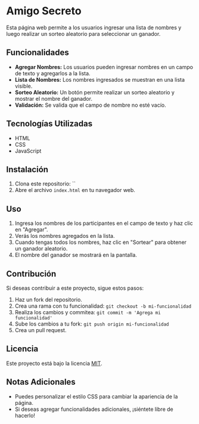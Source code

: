 # Amigo Secreto

Esta página web permite a los usuarios ingresar una lista de nombres y luego realizar un sorteo aleatorio para seleccionar un ganador.

## Funcionalidades

* **Agregar Nombres:** Los usuarios pueden ingresar nombres en un campo de texto y agregarlos a la lista.
* **Lista de Nombres:** Los nombres ingresados se muestran en una lista visible.
* **Sorteo Aleatorio:** Un botón permite realizar un sorteo aleatorio y mostrar el nombre del ganador.
* **Validación:** Se valida que el campo de nombre no esté vacío.

## Tecnologías Utilizadas

* HTML
* CSS
* JavaScript

## Instalación

1.  Clona este repositorio: ``
2.  Abre el archivo `index.html` en tu navegador web.

## Uso

1.  Ingresa los nombres de los participantes en el campo de texto y haz clic en "Agregar".
2.  Verás los nombres agregados en la lista.
3.  Cuando tengas todos los nombres, haz clic en "Sortear" para obtener un ganador aleatorio.
4.  El nombre del ganador se mostrará en la pantalla.

## Contribución

Si deseas contribuir a este proyecto, sigue estos pasos:

1.  Haz un fork del repositorio.
2.  Crea una rama con tu funcionalidad: `git checkout -b mi-funcionalidad`
3.  Realiza los cambios y commitea: `git commit -m 'Agrega mi funcionalidad'`
4.  Sube los cambios a tu fork: `git push origin mi-funcionalidad`
5.  Crea un pull request.

## Licencia

Este proyecto está bajo la licencia [MIT](https://opensource.org/licenses/MIT).

## Notas Adicionales

* Puedes personalizar el estilo CSS para cambiar la apariencia de la página.
* Si deseas agregar funcionalidades adicionales, ¡siéntete libre de hacerlo!

